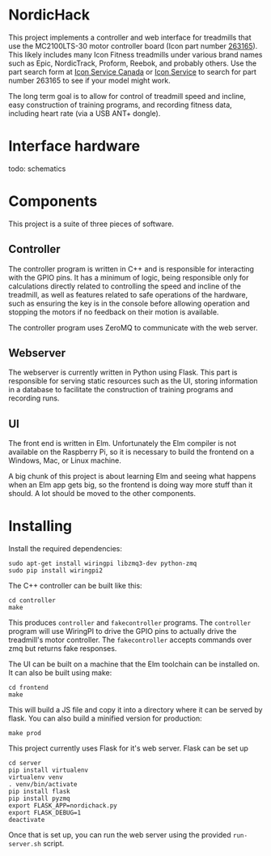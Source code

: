 # NordicHack

This project implements a controller and web interface for treadmills that use
the MC2100LTS-30 motor controller board (Icon part number [263165]()). This likely
includes many Icon Fitness treadmills under various brand names such as
Epic, NordicTrack, Proform, Reebok, and probably others. Use the part search
form at [Icon Service Canada](https://www.iconservice.ca/CustomerService/parts)
or [Icon Service](https://www.iconservice.com/CustomerService/parts.do) to
search for part number 263165 to see if your model might work.

The long term goal is to allow for control of treadmill speed and incline, easy
construction of training programs, and recording fitness data, including heart rate
(via a USB ANT+ dongle).

# Interface hardware

todo: schematics

# Components

This project is a suite of three pieces of software.

## Controller

The controller program is written in C++ and is responsible for interacting with
the GPIO pins. It has a minimum of logic, being responsible only for
calculations directly related to controlling the speed and incline of the
treadmill, as well as features related to safe operations of the hardware, such
as ensuring the key is in the console before allowing operation and stopping the
motors if no feedback on their motion is available.

The controller program uses ZeroMQ to communicate with the web server.

## Webserver

The webserver is currently written in Python using Flask. This part is
responsible for serving static resources such as the UI, storing
information in a database to facilitate the construction of training
programs and recording runs.

## UI

The front end is written in Elm. Unfortunately the Elm compiler is not available
on the Raspberry Pi, so it is necessary to build the frontend on a Windows, Mac,
or Linux machine.

A big chunk of this project is about learning Elm and seeing what happens when
an Elm app gets big, so the frontend is doing way more stuff than it should.
A lot should be moved to the other components.

# Installing

Install the required dependencies:
```
sudo apt-get install wiringpi libzmq3-dev python-zmq
sudo pip install wiringpi2
```

The C++ controller can be built like this:
```
cd controller
make
```

This produces `controller` and `fakecontroller` programs. The `controller`
program will use WiringPI to drive the GPIO pins to actually drive the
treadmill's motor controller. The `fakecontroller` accepts commands over
zmq but returns fake responses.

The UI can be built on a machine that the Elm toolchain can be installed on.
It can also be built using make:

```
cd frontend
make
```

This will build a JS file and copy it into a directory where it can be served
by flask. You can also build a minified version for production:

```
make prod
```

This project currently uses Flask for it's web server. Flask can be set up

```
cd server
pip install virtualenv
virtualenv venv
. venv/bin/activate
pip install flask
pip install pyzmq
export FLASK_APP=nordichack.py
export FLASK_DEBUG=1
deactivate
```

Once that is set up, you can run the web server using the provided
`run-server.sh` script.
